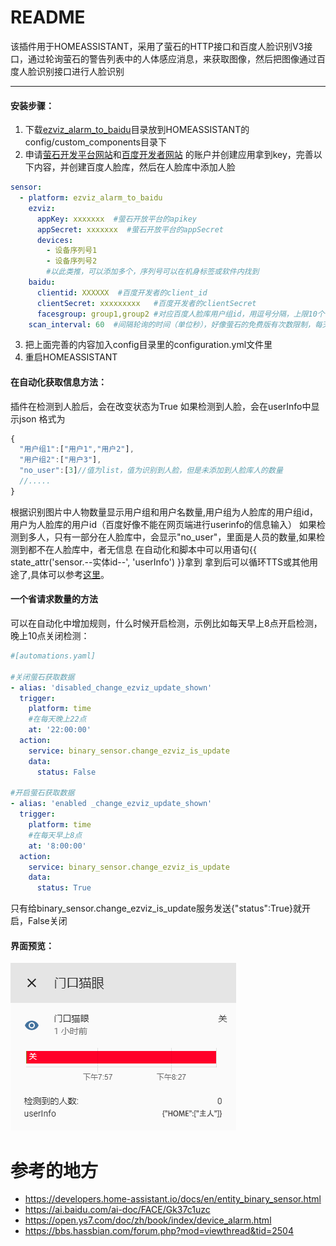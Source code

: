 README
===========================
该插件用于HOMEASSISTANT，采用了萤石的HTTP接口和百度人脸识别V3接口，通过轮询萤石的警告列表中的人体感应消息，来获取图像，然后把图像通过百度人脸识别接口进行人脸识别

***
#### 安装步骤：
1. 下载[ezviz_alarm_to_baidu](./config/custom_components)目录放到HOMEASSISTANT的config/custom_components目录下
1. 申请[萤石开发平台网站](https://open.ys7.com/)和[百度开发者网站](https://cloud.baidu.com/product/face/search) 的账户并创建应用拿到key，完善以下内容，并创建百度人脸库，然后在人脸库中添加人脸
``` YAML {.line-numbers}
sensor:
  - platform: ezviz_alarm_to_baidu
    ezviz:
      appKey: xxxxxxx  #萤石开放平台的apikey
      appSecret: xxxxxxx  #萤石开放平台的appSecret
      devices:
        - 设备序列号1
        - 设备序列号2
        #以此类推，可以添加多个，序列号可以在机身标签或软件内找到
    baidu:
      clientid: XXXXXX  #百度开发者的client_id
      clientSecret: xxxxxxxxx   #百度开发者的clientSecret
      facesgroup: group1,group2 #对应百度人脸库用户组id，用逗号分隔，上限10个
    scan_interval: 60  #间隔轮询的时间（单位秒），好像萤石的免费版有次数限制，每天1万次
```
3. 把上面完善的内容加入config目录里的configuration.yml文件里
3. 重启HOMEASSISTANT

#### 在自动化获取信息方法：
插件在检测到人脸后，会在改变状态为True
如果检测到人脸，会在userInfo中显示json
格式为
``` javascript
{
  "用户组1":["用户1","用户2"],
  "用户组2":["用户3"],
  "no_user":[3]//值为list，值为识别到人脸，但是未添加到人脸库人的数量
  //.....
}
```
根据识别图片中人物数量显示用户组和用户名数量,用户组为人脸库的用户组id，用户为人脸库的用户id（百度好像不能在网页端进行userinfo的信息输入）
如果检测到多人，只有一部分在人脸库中，会显示"no_user"，里面是人员的数量,如果检测到都不在人脸库中，者无信息
在自动化和脚本中可以用语句{{ state_attr('sensor.--实体id--', 'userInfo') }}拿到
拿到后可以循环TTS或其他用途了,具体可以参考[这里](https://bbs.hassbian.com/forum.php?mod=viewthread&tid=6495)。

#### 一个省请求数量的方法
可以在自动化中增加规则，什么时候开启检测，示例比如每天早上8点开启检测，晚上10点关闭检测：
``` YAML
#[automations.yaml]

#关闭萤石获取数据
- alias: 'disabled_change_ezviz_update_shown'
  trigger:
    platform: time
    #在每天晚上22点
    at: '22:00:00'
  action:
    service: binary_sensor.change_ezviz_is_update
    data:
      status: False

#开启萤石获取数据
- alias: 'enabled _change_ezviz_update_shown'
  trigger:
    platform: time
    #在每天早上8点
    at: '8:00:00'
  action:
    service: binary_sensor.change_ezviz_is_update
    data:
      status: True
```
只有给binary_sensor.change_ezviz_is_update服务发送{"status":True}就开启，False关闭


#### 界面预览：
![界面图](/assets/界面图.png)

参考的地方
===
- https://developers.home-assistant.io/docs/en/entity_binary_sensor.html
- https://ai.baidu.com/ai-doc/FACE/Gk37c1uzc
- https://open.ys7.com/doc/zh/book/index/device_alarm.html
- https://bbs.hassbian.com/forum.php?mod=viewthread&tid=2504